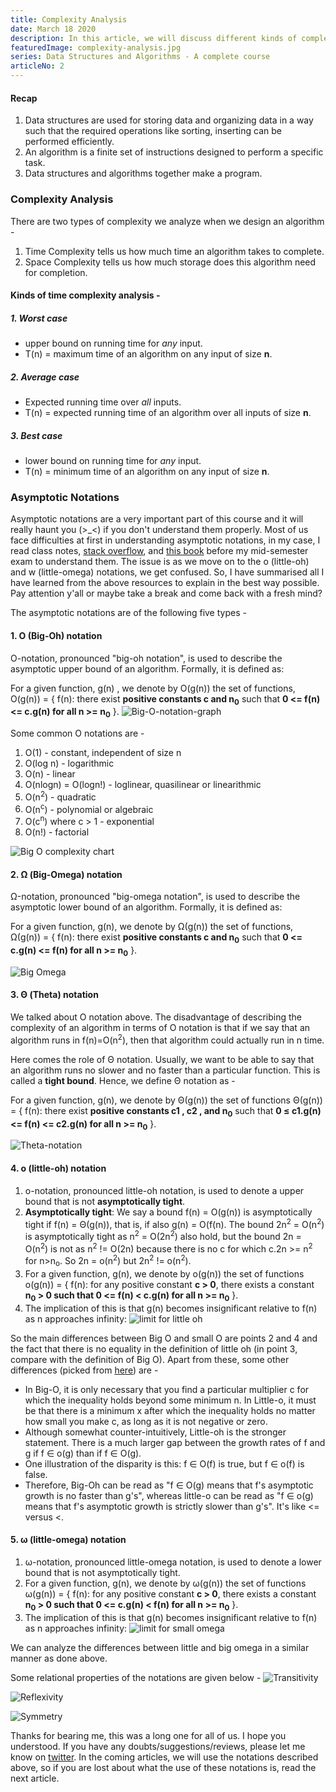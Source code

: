 ```yaml
---
title: Complexity Analysis
date: March 18 2020
description: In this article, we will discuss different kinds of complexity analysis like the worst case, best case, and average case. We will also discuss various asymptotic notations which will enable us to analyze the performance of programs.
featuredImage: complexity-analysis.jpg
series: Data Structures and Algorithms - A complete course
articleNo: 2
---
```

#### Recap
1. Data structures are used for storing data and organizing data in a way such that the required operations like sorting, inserting can be performed efficiently.
2. An algorithm is a finite set of instructions designed to perform a specific task.
3. Data structures and algorithms together make a program.

### Complexity Analysis
There are two types of complexity we analyze when we design an algorithm  -
1. Time Complexity tells us how much time an algorithm takes to complete.
2. Space Complexity tells us how much storage does this algorithm need for completion.

#### Kinds of time complexity analysis -
##### 1. Worst case
- upper bound on running time for *any* input. 
- T(n) = maximum time of an algorithm on any input of size **n**.

##### 2. Average case
- Expected running time over *all* inputs.
- T(n) = expected running time of an algorithm over all inputs of size **n**.

##### 3. Best case
- lower bound on running time for *any* input.
- T(n) = minimum time of an algorithm on any input of size **n**.

### Asymptotic Notations
Asymptotic notations are a very important part of this course and it will really haunt you (>_<) if you don't understand them properly. Most of us face difficulties at first in understanding asymptotic notations, in my case, I read class notes, [stack overflow](https://stackoverflow.com/questions/1364444/difference-between-big-o-and-little-o-notation), and [this book](https://github.com/CodeClub-JU/Introduction-to-Algorithms-CLRS/blob/master/Introduction%20to%20Algorithms%20-%203rd%20Edition.pdf) before my mid-semester exam to understand them. The issue is as we move on to the o (little-oh) and w (little-omega) notations, we get confused. So, I have summarised all I have learned from the above resources to explain in the best way possible.  Pay attention y'all or maybe take a break and come back with a fresh mind?

The asymptotic notations are of the following five types -
#### 1. O (Big-Oh) notation
O-notation, pronounced "big-oh notation", is used to describe the asymptotic upper bound of an algorithm. Formally, it is defined as:

For a given function, g(n) , we denote by O(g(n)) the set of functions,
O(g(n)) = { f(n): there exist **positive constants c and n<sub>0</sub>** such that
**0 <= f(n) <= c.g(n) for all n >= n<sub>0</sub>** }.
![Big-O-notation-graph](Big-O-notation-graph.png)

Some common O notations are -
1. O(1) - constant, independent of size n
2. O(log n) - logarithmic
3. O(n) - linear
4. O(nlogn) = O(logn!) - loglinear, quasilinear or linearithmic
5. O(n<sup>2</sup>) - quadratic
6. O(n<sup>c</sup>) - polynomial or algebraic
7. O(c<sup>n</sup>) where c > 1 - exponential
8. O(n!) - factorial

![Big O complexity chart](Big-O-complexity-chart.png)

#### 2. Ω (Big-Omega) notation
Ω-notation, pronounced "big-omega notation", is used to describe the asymptotic lower bound of an algorithm. Formally, it is defined as:

For a given function, g(n), we denote by Ω(g(n)) the set of functions,
Ω(g(n)) = { f(n): there exist **positive constants c and n<sub>0</sub>** such that 
**0 <= c.g(n) <= f(n) for all n >= n<sub>0</sub>** }. 

![Big Omega](Big-Omega.png)

#### 3. Θ (Theta) notation
We talked about O notation above. The disadvantage of describing the complexity of an algorithm in terms of O notation is that if we say that an algorithm runs in f(n)=O(n<sup>2</sup>), then that algorithm could actually run in n time.

Here comes the role of Θ notation. Usually, we want to be able to say that an algorithm runs no slower and no faster than a particular function. This is called a **tight bound**. Hence, we define Θ notation as -

For a given function, g(n), we denote by Θ(g(n)) the set of
functions
Θ(g(n)) = { f(n): there exist **positive constants c1 , c2 , and n<sub>0</sub>** such that **0 ≤ c1.g(n) <= f(n) <= c2.g(n) for all n >= n<sub>0</sub>** }.

![Theta-notation](Theta-notation.png)

#### 4. o (little-oh) notation

1. o-notation, pronounced little-oh notation, is used to denote a upper bound that is not **asymptotically tight**.
2. **Asymptotically tight**: We say a bound f(n) = O(g(n)) is asymptotically tight if f(n) = Θ(g(n)), that is, if also g(n) = O(f(n). The bound 2n<sup>2</sup> = O(n<sup>2</sup>) is asymptotically tight as n<sup>2</sup> = O(2n<sup>2</sup>) also hold, but the bound 2n = O(n<sup>2</sup>) is not as n<sup>2</sup> != O(2n) because there is no c for which c.2n >= n<sup>2</sup> for n>n<sub>o</sub>. So 2n = o(n<sup>2</sup>) but 2n<sup>2</sup> != o(n<sup>2</sup>).
3.  For a given function, g(n), we denote by o(g(n)) the set of functions
o(g(n)) = { f(n): for any positive constant **c > 0**, there exists a constant **n<sub>0</sub> > 0 such that 0 <= f(n) < c.g(n) for all n >= n<sub>0</sub>** }.
4. The implication of this is that g(n) becomes insignificant relative to f(n) as n approaches infinity: 
![limit for little oh](limit-for-little-oh.png)

So the main differences between Big O and small O are points 2 and 4 and the fact that there is no equality in the definition of little oh (in point 3, compare with the definition of Big O). Apart from these, some other differences (picked from [here](https://stackoverflow.com/questions/1364444/difference-between-big-o-and-little-o-notation)) are -
- In Big-O, it is only necessary that you find a particular multiplier c for which the inequality holds beyond some minimum n. In Little-o, it must be that there is a minimum x after which the inequality holds no matter how small you make c, as long as it is not negative or zero.
- Although somewhat counter-intuitively, Little-oh is the stronger statement. There is a much larger gap between the growth rates of f and g if f ∈ o(g) than if f ∈ O(g).
- One illustration of the disparity is this: f ∈ O(f) is true, but f ∈ o(f) is false.
- Therefore, Big-Oh can be read as "f ∈ O(g) means that f's asymptotic growth is no faster than g's", whereas little-o can be read as "f ∈ o(g) means that f's asymptotic growth is strictly slower than g's". It's like <= versus <.

#### 5. ω (little-omega) notation
1. ω-notation, pronounced little-omega notation, is used to denote a lower bound that is not asymptotically tight.
2. For a given function, g(n), we denote by ω(g(n)) the set of functions
ω(g(n)) = { f(n): for any positive constant **c > 0**, there exists a constant **n<sub>0</sub> > 0 such that 0 <= c.g(n) < f(n) for all n >= n<sub>0</sub>** }.
3. The implication of this is that g(n) becomes insignificant relative to f(n) as n approaches infinity:
![limit for small omega](limit-for-small-omega.png)

We can analyze the differences between little and big omega in a similar manner as done above.

Some relational properties of the notations are given below -
![Transitivity](transitivity.png)

![Reflexivity](reflexivity.png)

![Symmetry](symmetry.png)

Thanks for bearing me, this was a long one for all of us. I hope you understood. If you have any doubts/suggestions/reviews, please let me know on [twitter](twitter.com/nikhilvatss). In the coming articles, we will use the notations described above, so if you are lost about what the use of these notations is, read the next article.